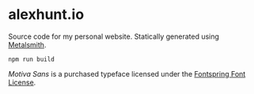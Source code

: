 # alexhunt.io

Source code for my personal website. Statically generated using [Metalsmith](http://www.metalsmith.io/).

    npm run build

_Motiva Sans_ is a purchased typeface licensed under the [Fontspring Font License](https://www.fontspring.com/lic/lv4e5lv2k2).
